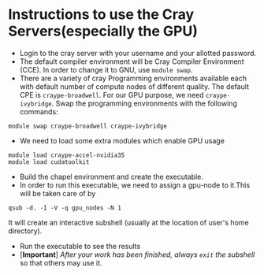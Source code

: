 # Instructions to use the Cray Servers(especially the GPU)

* Login to the cray server with your username and your allotted password.
* The default compiler environment will be Cray Compiler Environment (CCE). In order to change it to GNU, use `module swap`.
* There are a variety of cray Programming environments available each with default number of compute nodes of different quality. The default CPE is `craype-broadwell`. For our GPU purpose, we need `craype-ivybridge`. Swap the programming environments with the following commands:

```
module swap craype-broadwell craype-ivybridge
```

* We need to load some extra modules which enable GPU usage

```
module load craype-accel-nvidia35
module load cudatoolkit
```

* Build the chapel environment and create the executable.
* In order to run this executable, we need to assign a gpu-node to it.This will be taken care of by
```
qsub -d. -I -V -q gpu_nodes -N 1
```
It will create an interactive subshell (usually at the location of user's home directory).
* Run the executable to see the results
* [__Important__] _After your work has been finished, always `exit` the subshell_ so that others may use it.
